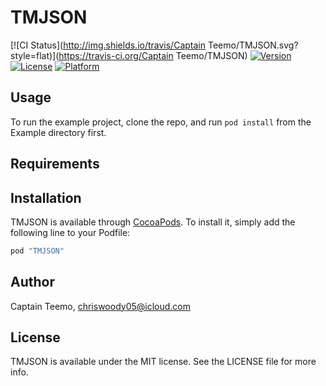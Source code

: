 # TMJSON

[![CI Status](http://img.shields.io/travis/Captain Teemo/TMJSON.svg?style=flat)](https://travis-ci.org/Captain Teemo/TMJSON)
[![Version](https://img.shields.io/cocoapods/v/TMJSON.svg?style=flat)](http://cocoapods.org/pods/TMJSON)
[![License](https://img.shields.io/cocoapods/l/TMJSON.svg?style=flat)](http://cocoapods.org/pods/TMJSON)
[![Platform](https://img.shields.io/cocoapods/p/TMJSON.svg?style=flat)](http://cocoapods.org/pods/TMJSON)

## Usage

To run the example project, clone the repo, and run `pod install` from the Example directory first.

## Requirements

## Installation

TMJSON is available through [CocoaPods](http://cocoapods.org). To install
it, simply add the following line to your Podfile:

```ruby
pod "TMJSON"
```

## Author

Captain Teemo, chriswoody05@icloud.com

## License

TMJSON is available under the MIT license. See the LICENSE file for more info.
